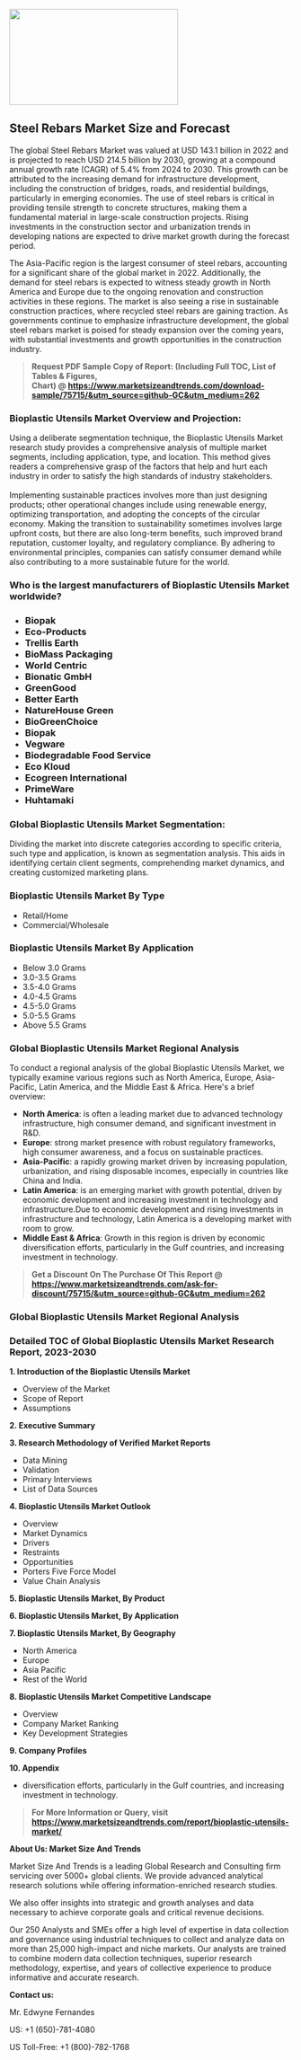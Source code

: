 <p><img class="alignnone size-medium wp-image-20088" src="https://ffe5etoiles.com/wp-content/uploads/2024/12/MST1-300x171.png" alt="" width="300" height="171" /></p><h2>Steel Rebars Market Size and Forecast</h2><p>The global Steel Rebars Market was valued at USD 143.1 billion in 2022 and is projected to reach USD 214.5 billion by 2030, growing at a compound annual growth rate (CAGR) of 5.4% from 2024 to 2030. This growth can be attributed to the increasing demand for infrastructure development, including the construction of bridges, roads, and residential buildings, particularly in emerging economies. The use of steel rebars is critical in providing tensile strength to concrete structures, making them a fundamental material in large-scale construction projects. Rising investments in the construction sector and urbanization trends in developing nations are expected to drive market growth during the forecast period.</p><p>The Asia-Pacific region is the largest consumer of steel rebars, accounting for a significant share of the global market in 2022. Additionally, the demand for steel rebars is expected to witness steady growth in North America and Europe due to the ongoing renovation and construction activities in these regions. The market is also seeing a rise in sustainable construction practices, where recycled steel rebars are gaining traction. As governments continue to emphasize infrastructure development, the global steel rebars market is poised for steady expansion over the coming years, with substantial investments and growth opportunities in the construction industry.</p></p><blockquote id="" class=""><strong>Request PDF Sample Copy of Report: (Including Full TOC, List of Tables &amp; Figures, Chart)&nbsp;@&nbsp;<strong><a href="https://www.marketsizeandtrends.com/download-sample/75715/&utm_source=github-GC&utm_medium=262" target="_blank">https://www.marketsizeandtrends.com/download-sample/75715/&utm_source=github-GC&utm_medium=262</a></strong></strong></blockquote><h3 id="" class="">Bioplastic Utensils Market&nbsp;Overview and Projection:</h3><p id="" class="">Using a deliberate segmentation technique, the Bioplastic Utensils Market research study provides a comprehensive analysis of multiple market segments, including application, type, and location. This method gives readers a comprehensive grasp of the factors that help and hurt each industry in order to satisfy the high standards of industry stakeholders. <br /> <br />Implementing sustainable practices involves more than just designing products; other operational changes include using renewable energy, optimizing transportation, and adopting the concepts of the circular economy. Making the transition to sustainability sometimes involves large upfront costs, but there are also long-term benefits, such improved brand reputation, customer loyalty, and regulatory compliance. By adhering to environmental principles, companies can satisfy consumer demand while also contributing to a more sustainable future for the world.</p><h3 id="" class="">Who is the largest manufacturers of&nbsp;Bioplastic Utensils Market worldwide?</h3><h3 class=""><p><ul><li>Biopak </li><li> Eco-Products </li><li> Trellis Earth </li><li> BioMass Packaging </li><li> World Centric </li><li> Bionatic GmbH </li><li> GreenGood </li><li> Better Earth </li><li> NatureHouse Green </li><li> BioGreenChoice </li><li> Biopak </li><li> Vegware </li><li> Biodegradable Food Service </li><li> Eco Kloud </li><li> Ecogreen International </li><li> PrimeWare </li><li> Huhtamaki</li></ul></p></h3><h3 id="" class="">Global&nbsp;Bioplastic Utensils Market Segmentation:</h3><p id="" class="">Dividing the market into discrete categories according to specific criteria, such type and application, is known as segmentation analysis. This aids in identifying certain client segments, comprehending market dynamics, and creating customized marketing plans.</p><h3 id="" class="">Bioplastic Utensils Market&nbsp;By Type</h3><p><p><ul><li>Retail/Home </li><li> Commercial/Wholesale</p></li></ul></p></p><h3 id="" class="">Bioplastic Utensils Market&nbsp;By Application</h3><p class=""><p><ul><li>Below 3.0 Grams </li><li> 3.0-3.5 Grams </li><li> 3.5-4.0 Grams </li><li> 4.0-4.5 Grams </li><li> 4.5-5.0 Grams </li><li> 5.0-5.5 Grams </li><li> Above 5.5 Grams</li></ul></p></p><h3 id="" class="">Global Bioplastic Utensils Market Regional Analysis</h3><p id="" class="">To conduct a regional analysis of the global Bioplastic Utensils Market, we typically examine various regions such as North America, Europe, Asia-Pacific, Latin America, and the Middle East &amp; Africa. Here's a brief overview:</p><ul><li><strong>North America</strong>: is often a leading market due to advanced technology infrastructure, high consumer demand, and significant investment in R&amp;D.</li><li><strong>Europe</strong>: strong market presence with robust regulatory frameworks, high consumer awareness, and a focus on sustainable practices.</li><li><strong>Asia-Pacific</strong>: a rapidly growing market driven by increasing population, urbanization, and rising disposable incomes, especially in countries like China and India.</li><li><strong>Latin America</strong>: is an emerging market with growth potential, driven by economic development and increasing investment in technology and infrastructure.Due to economic development and rising investments in infrastructure and technology, Latin America is a developing market with room to grow.</li><li><strong>Middle East &amp; Africa</strong>: Growth in this region is driven by economic diversification efforts, particularly in the Gulf countries, and increasing investment in technology.</li></ul><blockquote id="" class=""><strong>Get a Discount On The Purchase Of This Report @ <strong><a href="https://www.marketsizeandtrends.com/ask-for-discount/75715/&utm_source=github-GC&utm_medium=262" target="_blank">https://www.marketsizeandtrends.com/ask-for-discount/75715/&utm_source=github-GC&utm_medium=262</a></strong></strong></blockquote><h3 id="" class="">Global Bioplastic Utensils Market Regional Analysis</h3><h3 id="" class="">Detailed TOC of Global Bioplastic Utensils Market Research Report, 2023-2030</h3><p id="" class=""><strong>1. Introduction of the Bioplastic Utensils Market</strong></p><ul><li>Overview of the Market</li><li>Scope of Report</li><li>Assumptions</li></ul><p id="" class=""><strong>2. Executive Summary</strong></p><p id="" class=""><strong>3. Research Methodology of Verified Market Reports</strong></p><ul><li>Data Mining</li><li>Validation</li><li>Primary Interviews</li><li>List of Data Sources</li></ul><p id="" class=""><strong>4. Bioplastic Utensils Market Outlook</strong></p><ul><li>Overview</li><li>Market Dynamics</li><li>Drivers</li><li>Restraints</li><li>Opportunities</li><li>Porters Five Force Model</li><li>Value Chain Analysis</li></ul><p id="" class=""><strong>5. Bioplastic Utensils Market, By Product</strong></p><p id="" class=""><strong>6. Bioplastic Utensils Market, By Application</strong></p><p id="" class=""><strong>7. Bioplastic Utensils Market, By Geography</strong></p><ul><li>North America</li><li>Europe</li><li>Asia Pacific</li><li>Rest of the World</li></ul><p id="" class=""><strong>8. Bioplastic Utensils Market Competitive Landscape</strong></p><ul><li>Overview</li><li>Company Market Ranking</li><li>Key Development Strategies</li></ul><p id="" class=""><strong>9. Company Profiles</strong></p><p id="" class=""><strong>10. Appendix</strong></p><ul><li>diversification efforts, particularly in the Gulf countries, and increasing investment in technology.</li></ul><blockquote id="" class=""><strong>For More Information or Query, visit <strong><strong><a href="https://www.marketsizeandtrends.com/report/bioplastic-utensils-market/" target="_blank">https://www.marketsizeandtrends.com/report/bioplastic-utensils-market/</a></strong></strong></strong></blockquote><p id="" class=""><strong>About Us: Market Size And Trends</strong></p><p id="" class="">Market Size And Trends is a leading Global Research and Consulting firm servicing over 5000+ global clients. We provide advanced analytical research solutions while offering information-enriched research studies.</p><p id="" class="">We also offer insights into strategic and growth analyses and data necessary to achieve corporate goals and critical revenue decisions.</p><p id="" class="">Our 250 Analysts and SMEs offer a high level of expertise in data collection and governance using industrial techniques to collect and analyze data on more than 25,000 high-impact and niche markets. Our analysts are trained to combine modern data collection techniques, superior research methodology, expertise, and years of collective experience to produce informative and accurate research.</p><p id="" class=""><strong>Contact us:</strong></p><p id="" class="">Mr. Edwyne Fernandes</p><p id="" class="">US: +1 (650)-781-4080</p><p id="" class="">US Toll-Free: +1 (800)-782-1768</p>
